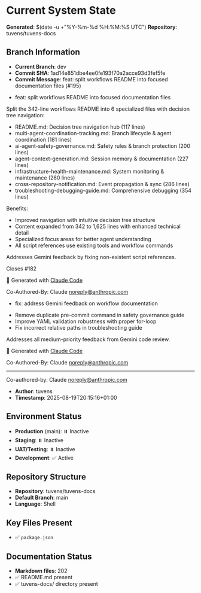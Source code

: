 # Current System State
**Generated**: $(date -u +"%Y-%m-%d %H:%M:%S UTC")
**Repository**: tuvens/tuvens-docs

## Branch Information
- **Current Branch**: dev
- **Commit SHA**: 1ad14e851dbe4ee0fe193f70a2acce93d3fef5fe
- **Commit Message**: feat: split workflows README into focused documentation files (#195)

* feat: split workflows README into focused documentation files

Split the 342-line workflows README into 6 specialized files with decision tree navigation:
- README.md: Decision tree navigation hub (117 lines)
- multi-agent-coordination-tracking.md: Branch lifecycle & agent coordination (181 lines)
- ai-agent-safety-governance.md: Safety rules & branch protection (200 lines)
- agent-context-generation.md: Session memory & documentation (227 lines)
- infrastructure-health-maintenance.md: System monitoring & maintenance (260 lines)
- cross-repository-notification.md: Event propagation & sync (286 lines)
- troubleshooting-debugging-guide.md: Comprehensive debugging (354 lines)

Benefits:
- Improved navigation with intuitive decision tree structure
- Content expanded from 342 to 1,625 lines with enhanced technical detail
- Specialized focus areas for better agent understanding
- All script references use existing tools and workflow commands

Addresses Gemini feedback by fixing non-existent script references.

Closes #182

🤖 Generated with [Claude Code](https://claude.ai/code)

Co-Authored-By: Claude <noreply@anthropic.com>

* fix: address Gemini feedback on workflow documentation

- Remove duplicate pre-commit command in safety governance guide
- Improve YAML validation robustness with proper for-loop
- Fix incorrect relative paths in troubleshooting guide

Addresses all medium-priority feedback from Gemini code review.

🤖 Generated with [Claude Code](https://claude.ai/code)

Co-Authored-By: Claude <noreply@anthropic.com>

---------

Co-authored-by: Claude <noreply@anthropic.com>
- **Author**: tuvens
- **Timestamp**: 2025-08-19T20:15:16+01:00

## Environment Status
- **Production** (main): ⏸️ Inactive
- **Staging**: ⏸️ Inactive
- **UAT/Testing**: ⏸️ Inactive
- **Development**: ✅ Active

## Repository Structure
- **Repository**: tuvens/tuvens-docs
- **Default Branch**: main
- **Language**: Shell

## Key Files Present
- ✅ `package.json`

## Documentation Status
- **Markdown files**: 202
- ✅ README.md present
- ✅ tuvens-docs/ directory present
